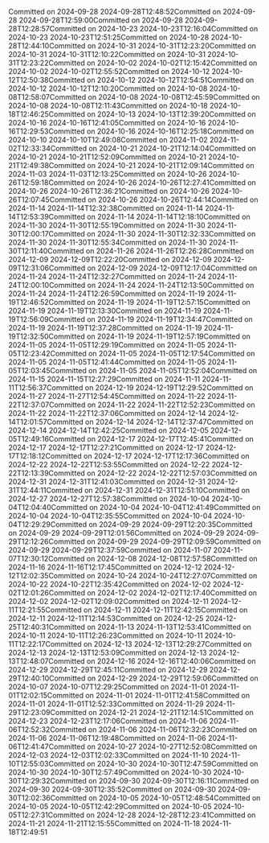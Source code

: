 Committed on 2024-09-28 2024-09-28T12:48:52Committed on 2024-09-28 2024-09-28T12:59:00Committed on 2024-09-28 2024-09-28T12:28:57Committed on 2024-10-23 2024-10-23T12:16:04Committed on 2024-10-23 2024-10-23T12:51:25Committed on 2024-10-28 2024-10-28T12:44:10Committed on 2024-10-31 2024-10-31T12:23:20Committed on 2024-10-31 2024-10-31T12:10:22Committed on 2024-10-31 2024-10-31T12:23:22Committed on 2024-10-02 2024-10-02T12:15:42Committed on 2024-10-02 2024-10-02T12:55:52Committed on 2024-10-12 2024-10-12T12:50:38Committed on 2024-10-12 2024-10-12T12:54:51Committed on 2024-10-12 2024-10-12T12:10:20Committed on 2024-10-08 2024-10-08T12:58:07Committed on 2024-10-08 2024-10-08T12:45:59Committed on 2024-10-08 2024-10-08T12:11:43Committed on 2024-10-18 2024-10-18T12:46:25Committed on 2024-10-13 2024-10-13T12:39:20Committed on 2024-10-16 2024-10-16T12:41:05Committed on 2024-10-16 2024-10-16T12:29:53Committed on 2024-10-16 2024-10-16T12:25:18Committed on 2024-10-10 2024-10-10T12:49:08Committed on 2024-11-02 2024-11-02T12:33:34Committed on 2024-10-21 2024-10-21T12:14:04Committed on 2024-10-21 2024-10-21T12:52:09Committed on 2024-10-21 2024-10-21T12:49:38Committed on 2024-10-21 2024-10-21T12:09:14Committed on 2024-11-03 2024-11-03T12:13:25Committed on 2024-10-26 2024-10-26T12:59:18Committed on 2024-10-26 2024-10-26T12:27:41Committed on 2024-10-26 2024-10-26T12:36:21Committed on 2024-10-26 2024-10-26T12:07:45Committed on 2024-10-26 2024-10-26T12:44:14Committed on 2024-11-14 2024-11-14T12:32:38Committed on 2024-11-14 2024-11-14T12:53:39Committed on 2024-11-14 2024-11-14T12:18:10Committed on 2024-11-30 2024-11-30T12:55:19Committed on 2024-11-30 2024-11-30T12:00:17Committed on 2024-11-30 2024-11-30T12:32:33Committed on 2024-11-30 2024-11-30T12:55:34Committed on 2024-11-30 2024-11-30T12:11:40Committed on 2024-11-26 2024-11-26T12:26:28Committed on 2024-12-09 2024-12-09T12:22:20Committed on 2024-12-09 2024-12-09T12:31:06Committed on 2024-12-09 2024-12-09T12:17:04Committed on 2024-11-24 2024-11-24T12:32:27Committed on 2024-11-24 2024-11-24T12:00:10Committed on 2024-11-24 2024-11-24T12:13:50Committed on 2024-11-24 2024-11-24T12:26:59Committed on 2024-11-19 2024-11-19T12:46:52Committed on 2024-11-19 2024-11-19T12:57:15Committed on 2024-11-19 2024-11-19T12:13:30Committed on 2024-11-19 2024-11-19T12:56:09Committed on 2024-11-19 2024-11-19T12:34:47Committed on 2024-11-19 2024-11-19T12:37:28Committed on 2024-11-19 2024-11-19T12:32:50Committed on 2024-11-19 2024-11-19T12:57:19Committed on 2024-11-05 2024-11-05T12:29:19Committed on 2024-11-05 2024-11-05T12:23:42Committed on 2024-11-05 2024-11-05T12:17:54Committed on 2024-11-05 2024-11-05T12:41:44Committed on 2024-11-05 2024-11-05T12:03:45Committed on 2024-11-05 2024-11-05T12:52:04Committed on 2024-11-15 2024-11-15T12:27:29Committed on 2024-11-11 2024-11-11T12:56:37Committed on 2024-12-19 2024-12-19T12:29:52Committed on 2024-11-27 2024-11-27T12:54:45Committed on 2024-11-22 2024-11-22T12:37:07Committed on 2024-11-22 2024-11-22T12:52:23Committed on 2024-11-22 2024-11-22T12:37:06Committed on 2024-12-14 2024-12-14T12:01:57Committed on 2024-12-14 2024-12-14T12:37:47Committed on 2024-12-14 2024-12-14T12:42:25Committed on 2024-12-05 2024-12-05T12:49:16Committed on 2024-12-17 2024-12-17T12:45:41Committed on 2024-12-17 2024-12-17T12:27:21Committed on 2024-12-17 2024-12-17T12:18:12Committed on 2024-12-17 2024-12-17T12:17:36Committed on 2024-12-22 2024-12-22T12:53:55Committed on 2024-12-22 2024-12-22T12:13:39Committed on 2024-12-22 2024-12-22T12:57:03Committed on 2024-12-31 2024-12-31T12:41:03Committed on 2024-12-31 2024-12-31T12:44:11Committed on 2024-12-31 2024-12-31T12:51:10Committed on 2024-12-27 2024-12-27T12:57:38Committed on 2024-10-04 2024-10-04T12:04:40Committed on 2024-10-04 2024-10-04T12:41:49Committed on 2024-10-04 2024-10-04T12:35:55Committed on 2024-10-04 2024-10-04T12:29:29Committed on 2024-09-29 2024-09-29T12:20:35Committed on 2024-09-29 2024-09-29T12:01:56Committed on 2024-09-29 2024-09-29T12:12:26Committed on 2024-09-29 2024-09-29T12:09:59Committed on 2024-09-29 2024-09-29T12:37:59Committed on 2024-11-07 2024-11-07T12:30:12Committed on 2024-12-08 2024-12-08T12:57:58Committed on 2024-11-16 2024-11-16T12:17:45Committed on 2024-12-12 2024-12-12T12:02:35Committed on 2024-10-24 2024-10-24T12:27:07Committed on 2024-10-22 2024-10-22T12:35:42Committed on 2024-12-02 2024-12-02T12:01:26Committed on 2024-12-02 2024-12-02T12:17:40Committed on 2024-12-02 2024-12-02T12:09:02Committed on 2024-12-11 2024-12-11T12:21:55Committed on 2024-12-11 2024-12-11T12:42:15Committed on 2024-12-11 2024-12-11T12:14:53Committed on 2024-12-25 2024-12-25T12:40:31Committed on 2024-11-13 2024-11-13T12:53:41Committed on 2024-10-11 2024-10-11T12:26:23Committed on 2024-10-11 2024-10-11T12:22:17Committed on 2024-12-13 2024-12-13T12:29:27Committed on 2024-12-13 2024-12-13T12:53:09Committed on 2024-12-13 2024-12-13T12:48:07Committed on 2024-12-16 2024-12-16T12:40:06Committed on 2024-12-29 2024-12-29T12:45:11Committed on 2024-12-29 2024-12-29T12:40:10Committed on 2024-12-29 2024-12-29T12:59:06Committed on 2024-10-07 2024-10-07T12:29:25Committed on 2024-11-01 2024-11-01T12:02:15Committed on 2024-11-01 2024-11-01T12:41:58Committed on 2024-11-01 2024-11-01T12:52:33Committed on 2024-11-29 2024-11-29T12:23:09Committed on 2024-12-21 2024-12-21T12:14:51Committed on 2024-12-23 2024-12-23T12:17:06Committed on 2024-11-06 2024-11-06T12:52:32Committed on 2024-11-06 2024-11-06T12:32:23Committed on 2024-11-06 2024-11-06T12:19:48Committed on 2024-11-06 2024-11-06T12:41:47Committed on 2024-10-27 2024-10-27T12:52:08Committed on 2024-12-03 2024-12-03T12:02:33Committed on 2024-11-10 2024-11-10T12:55:03Committed on 2024-10-30 2024-10-30T12:47:59Committed on 2024-10-30 2024-10-30T12:57:49Committed on 2024-10-30 2024-10-30T12:29:32Committed on 2024-09-30 2024-09-30T12:16:11Committed on 2024-09-30 2024-09-30T12:35:52Committed on 2024-09-30 2024-09-30T12:02:36Committed on 2024-10-05 2024-10-05T12:48:54Committed on 2024-10-05 2024-10-05T12:42:29Committed on 2024-10-05 2024-10-05T12:27:31Committed on 2024-12-28 2024-12-28T12:23:41Committed on 2024-11-21 2024-11-21T12:15:55Committed on 2024-11-18 2024-11-18T12:49:51